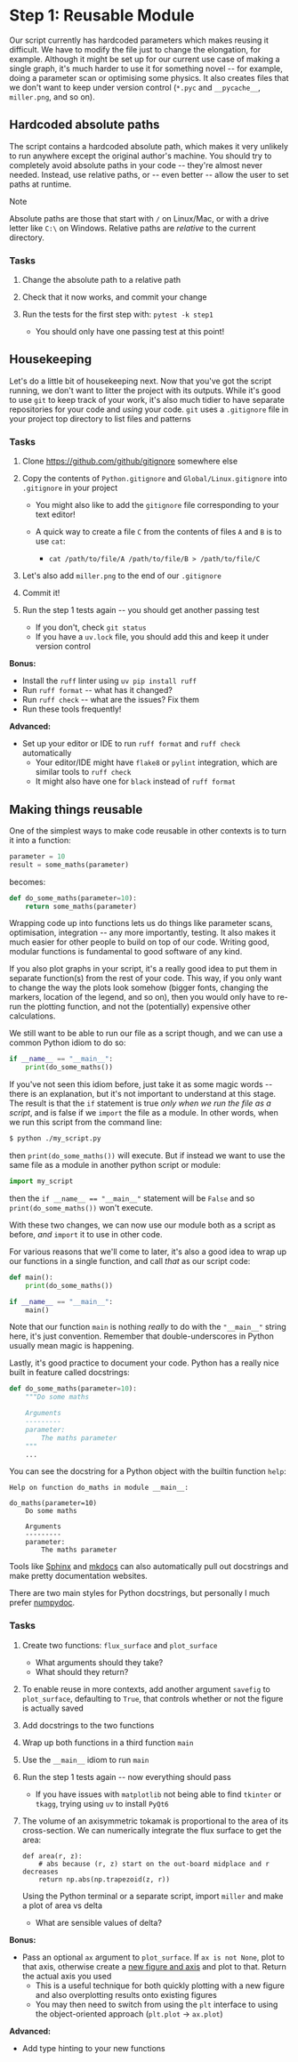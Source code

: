 Step 1: Reusable Module
=======================

Our script currently has hardcoded parameters which makes reusing it
difficult. We have to modify the file just to change the elongation,
for example. Although it might be set up for our current use case of
making a single graph, it's much harder to use it for something novel
-- for example, doing a parameter scan or optimising some physics. It
also creates files that we don't want to keep under version control
(`*.pyc` and `__pycache__`, `miller.png`, and so on).

Hardcoded absolute paths
------------------------

The script contains a hardcoded absolute path, which makes it very
unlikely to run anywhere except the original author's machine. You
should try to completely avoid absolute paths in your code -- they're
almost never needed. Instead, use relative paths, or -- even better --
allow the user to set paths at runtime.

> [!NOTE]
> Absolute paths are those that start with `/` on Linux/Mac, or with a
> drive letter like `C:\` on Windows. Relative paths are _relative_ to
> the current directory.

### Tasks

1. Change the absolute path to a relative path
2. Check that it now works, and commit your change

4. Run the tests for the first step with: `pytest -k step1`
   - You should only have one passing test at this point!

Housekeeping
------------

Let's do a little bit of housekeeping next. Now that you've got the
script running, we don't want to litter the project with its
outputs. While it's good to use `git` to keep track of your work, it's
also much tidier to have separate repositories for your code and
_using_ your code. `git` uses a `.gitignore` file in your project top
directory to list files and patterns

### Tasks

1. Clone https://github.com/github/gitignore somewhere else
2. Copy the contents of `Python.gitignore` and
   `Global/Linux.gitignore` into `.gitignore` in your project

   - You might also like to add the `gitignore` file corresponding to
     your text editor!
   - A quick way to create a file `C` from the contents of files `A`
     and `B` is to use `cat`:

       - `cat /path/to/file/A /path/to/file/B > /path/to/file/C`

3. Let's also add `miller.png` to the end of our `.gitignore`
4. Commit it!
5. Run the step 1 tests again -- you should get another passing test
    - If you don't, check `git status`
    - If you have a `uv.lock` file, you should add this and keep it
      under version control

**Bonus:**

- Install the `ruff` linter using `uv pip install ruff`
- Run `ruff format` -- what has it changed?
- Run `ruff check` -- what are the issues? Fix them
- Run these tools frequently!

**Advanced:**

- Set up your editor or IDE to run `ruff format` and `ruff check`
  automatically
    - Your editor/IDE might have `flake8` or `pylint` integration,
      which are similar tools to `ruff check`
    - It might also have one for `black` instead of `ruff format`


Making things reusable
----------------------

One of the simplest ways to make code reusable in other contexts is to
turn it into a function:

```python
parameter = 10
result = some_maths(parameter)
```

becomes:

```python
def do_some_maths(parameter=10):
    return some_maths(parameter)
```

Wrapping code up into functions lets us do things like parameter
scans, optimisation, integration -- any more importantly, testing. It
also makes it much easier for other people to build on top of our
code. Writing good, modular functions is fundamental to good software
of any kind.

If you also plot graphs in your script, it's a really good idea to put
them in separate function(s) from the rest of your code. This way, if
you only want to change the way the plots look somehow (bigger fonts,
changing the markers, location of the legend, and so on), then you
would only have to re-run the plotting function, and not the
(potentially) expensive other calculations.

We still want to be able to run our file as a script though, and we
can use a common Python idiom to do so:

```python
if __name__ == "__main__":
    print(do_some_maths())
```

If you've not seen this idiom before, just take it as some magic words
-- there is an explanation, but it's not important to understand at
this stage. The result is that the `if` statement is true _only when
we run the file as a script_, and is false if we `import` the file as
a module. In other words, when we run this script from the command
line:

```bash
$ python ./my_script.py
```

then `print(do_some_maths())` will execute. But if instead we want to
use the same file as a module in another python script or module:

```python
import my_script
```

then the `if __name__ == "__main__"` statement will be `False` and so
`print(do_some_maths())` won't execute.

With these two changes, we can now use our module both as a script as
before, _and_ `import` it to use in other code.

For various reasons that we'll come to later, it's also a good idea
to wrap up our functions in a single function, and call _that_ as our
script code:

```python
def main():
    print(do_some_maths())

if __name__ == "__main__":
    main()
```

Note that our function `main` is nothing _really_ to do with the
`"__main__"` string here, it's just convention. Remember that
double-underscores in Python usually mean magic is happening.

Lastly, it's good practice to document your code. Python has a really
nice built in feature called docstrings:

```python
def do_some_maths(parameter=10):
    """Do some maths

    Arguments
    ---------
    parameter:
        The maths parameter
    """
    ...
```

You can see the docstring for a Python object with the builtin
function `help`:

```
Help on function do_maths in module __main__:

do_maths(parameter=10)
    Do some maths

    Arguments
    ---------
    parameter:
        The maths parameter
```

Tools like [Sphinx](https://www.sphinx-doc.org/en/master/) and
[mkdocs](https://www.mkdocs.org) can also automatically pull out
docstrings and make pretty documentation websites.

There are two main styles for Python docstrings, but personally I much
prefer [numpydoc](https://numpydoc.readthedocs.io/en/latest/format.html).

### Tasks

1. Create two functions: `flux_surface` and `plot_surface`
   - What arguments should they take?
   - What should they return?
1. To enable reuse in more contexts, add another argument `savefig` to
   `plot_surface`, defaulting to `True`, that controls whether or not
   the figure is actually saved
1. Add docstrings to the two functions
1. Wrap up both functions in a third function `main`
1. Use the `__main__` idiom to run `main`
1. Run the step 1 tests again -- now everything should pass
   - If you have issues with `matplotlib` not being able to find
     `tkinter` or `tkagg`, trying using `uv` to install `PyQt6`
1. The volume of an axisymmetric tokamak is proportional to the area
   of its cross-section. We can numerically integrate the flux surface
   to get the area:

   ```
   def area(r, z):
       # abs because (r, z) start on the out-board midplace and r decreases
       return np.abs(np.trapezoid(z, r))
   ```

   Using the Python terminal or a separate script, import `miller` and
   make a plot of area vs delta
   - What are sensible values of delta?

**Bonus:**

- Pass an optional `ax` argument to `plot_surface`. If `ax is not
  None`, plot to that axis, otherwise create a [new figure and
  axis][subplots] and plot to that. Return the actual axis you used
    - This is a useful technique for both quickly plotting with a new
      figure and also overplotting results onto existing figures
    - You may then need to switch from using the `plt` interface to
      using the object-oriented approach (`plt.plot` -> `ax.plot`)

**Advanced:**

- Add type hinting to your new functions

[subplots]: (https://matplotlib.org/stable/users/explain/figures.html#creating-figures)
